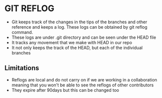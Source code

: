 # GIT REFLOG

- Git keeps track of the changes in the tips of the branches and other reference and keeps a log. These logs can be obtained by git reflog command.
- These logs are under .git directory and can be seen under the HEAD file
- It tracks any movement that we make with HEAD in our repo
- It not only keeps the track of the HEAD, but each of the individual branches

## Limitations

- Reflogs are local and do not carry on if we are working in a collaboration meaning that you won't be able to see the reflogs of other contributors
- They expire after 90days but this can be changed too

